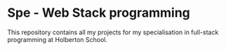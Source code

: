 # Spe - Web Stack programming

This repository contains all my projects for my specialisation in full-stack programming at Holberton School.